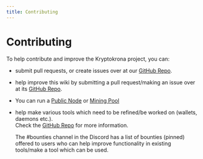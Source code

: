 ```yaml
---
title: Contributing
---
```


# Contributing

To help contribute and improve the Kryptokrona project, you can:

* submit pull requests, or create issues over at our [GitHub Repo](https://github.com/kryptokrona/kryptokrona).
* help improve this wiki by submitting a pull request/making an issue over at its [GitHub Repo](https://github.com/kryptokrona/kryptokrona-docs).
* You can run a [Public Node](../guides/config/run-a-public-node.md) or [Mining Pool](../guides/mining/run-a-mining-pool.md)
*   help make various tools which need to be refined/be worked on (wallets, daemons etc.).\
    Check the [GitHub Repo](https://github.com/kryptokrona/kryptokrona) for more information.

    The #bounties channel in the Discord has a list of bounties (pinned) offered to users who can help improve functionality in existing tools/make a tool which can be used.
